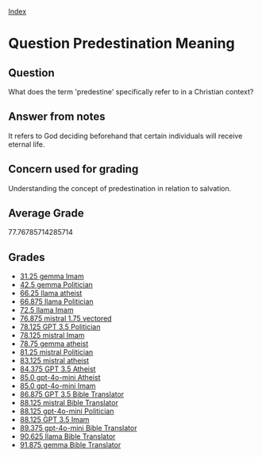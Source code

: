 
[Index](../../index.md)
# Question Predestination Meaning
## Question
What does the term 'predestine' specifically refer to in a Christian context?

## Answer from notes
It refers to God deciding beforehand that certain individuals will receive eternal life.

## Concern used for grading
Understanding the concept of predestination in relation to salvation.

## Average Grade
77.76785714285714

## Grades
 * [31.25 gemma Imam](../answers/gemma_Imam/Predestination_Meaning.md)
 * [42.5 gemma Politician](../answers/gemma_Politician/Predestination_Meaning.md)
 * [66.25 llama atheist](../answers/llama_atheist/Predestination_Meaning.md)
 * [66.875 llama Politician](../answers/llama_Politician/Predestination_Meaning.md)
 * [72.5 llama Imam](../answers/llama_Imam/Predestination_Meaning.md)
 * [76.875 mistral 1.75 vectored](../answers/mistral_1.75_vectored/Predestination_Meaning.md)
 * [78.125 GPT 3.5 Politician](../answers/GPT_3.5_Politician/Predestination_Meaning.md)
 * [78.125 mistral Imam](../answers/mistral_Imam/Predestination_Meaning.md)
 * [78.75 gemma atheist](../answers/gemma_atheist/Predestination_Meaning.md)
 * [81.25 mistral Politician](../answers/mistral_Politician/Predestination_Meaning.md)
 * [83.125 mistral atheist](../answers/mistral_atheist/Predestination_Meaning.md)
 * [84.375 GPT 3.5 Atheist](../answers/GPT_3.5_Atheist/Predestination_Meaning.md)
 * [85.0 gpt-4o-mini Atheist](../answers/gpt-4o-mini_Atheist/Predestination_Meaning.md)
 * [85.0 gpt-4o-mini Imam](../answers/gpt-4o-mini_Imam/Predestination_Meaning.md)
 * [86.875 GPT 3.5 Bible Translator](../answers/GPT_3.5_Bible_Translator/Predestination_Meaning.md)
 * [88.125 mistral Bible Translator](../answers/mistral_Bible_Translator/Predestination_Meaning.md)
 * [88.125 gpt-4o-mini Politician](../answers/gpt-4o-mini_Politician/Predestination_Meaning.md)
 * [88.125 GPT 3.5 Imam](../answers/GPT_3.5_Imam/Predestination_Meaning.md)
 * [89.375 gpt-4o-mini Bible Translator](../answers/gpt-4o-mini_Bible_Translator/Predestination_Meaning.md)
 * [90.625 llama Bible Translator](../answers/llama_Bible_Translator/Predestination_Meaning.md)
 * [91.875 gemma Bible Translator](../answers/gemma_Bible_Translator/Predestination_Meaning.md)
